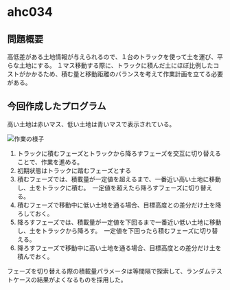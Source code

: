 # ahc034
## 問題概要
高低差がある土地情報が与えられるので、１台のトラックを使って土を運び、平らな土地にする。
１マス移動する際に、トラックに積んだ土にほぼ比例したコストがかかるため、積む量と移動距離のバランスを考えて作業計画を立てる必要がある。

## 今回作成したプログラム
高い土地は赤いマス、低い土地は青いマスで表示されている。

![作業の様子](gif/vis_0001.gif)

1. トラックに積むフェーズとトラックから降ろすフェーズを交互に切り替えることで、作業を進める。
1. 初期状態はトラックに踏むフェーズとする
1. 積むフェーズでは、積載量が一定値を超えるまで、一番近い高い土地に移動し、土をトラックに積む。　一定値を超えたら降ろすフェーズに切り替える。
1. 積むフェーズで移動中に低い土地を通る場合、目標高度との差分だけ土を降ろしておく。
1. 降ろすフェーズでは、積載量が一定値を下回るまで一番近い低い土地に移動し、土をトラックから降ろす。　一定値を下回ったら積むフェーズに切り替える。
1. 降ろすフェーズで移動中に高い土地を通る場合、目標高度との差分だけ土を積んでおく。

フェーズを切り替える際の積載量パラメータは等間隔で探索して、ランダムテストケースの結果がよくなるものを採用した。

